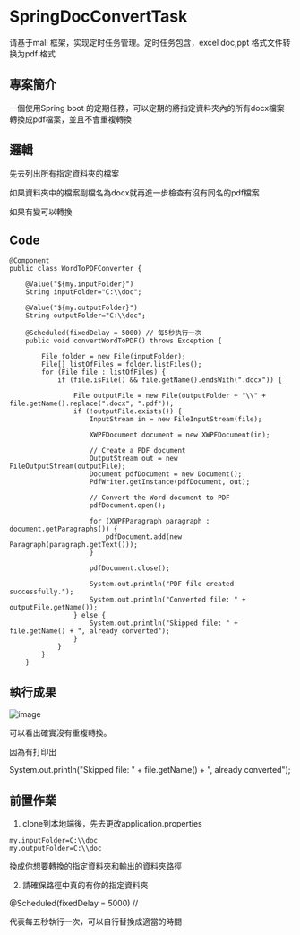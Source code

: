 # SpringDocConvertTask

请基于mall 框架，实现定时任务管理。定时任务包含，excel doc,ppt 格式文件转换为pdf 格式

## 專案簡介

一個使用Spring boot 的定期任務，可以定期的將指定資料夾內的所有docx檔案轉換成pdf檔案，並且不會重複轉換

## 邏輯

先去列出所有指定資料夾的檔案

如果資料夾中的檔案副檔名為docx就再進一步檢查有沒有同名的pdf檔案

如果有變可以轉換


## Code

```
@Component
public class WordToPDFConverter {
	
	@Value("${my.inputFolder}")
	String inputFolder="C:\\doc";
	
	@Value("${my.outputFolder}")
	String outputFolder="C:\\doc";
	
    @Scheduled(fixedDelay = 5000) // 每5秒执行一次
    public void convertWordToPDF() throws Exception {
      
        File folder = new File(inputFolder);
        File[] listOfFiles = folder.listFiles();
        for (File file : listOfFiles) {
            if (file.isFile() && file.getName().endsWith(".docx")) {
               
                File outputFile = new File(outputFolder + "\\" + file.getName().replace(".docx", ".pdf"));
                if (!outputFile.exists()) {
                    InputStream in = new FileInputStream(file);
                	
        	        XWPFDocument document = new XWPFDocument(in);

        	        // Create a PDF document
        	        OutputStream out = new FileOutputStream(outputFile);
        	        Document pdfDocument = new Document();
        	        PdfWriter.getInstance(pdfDocument, out);

        	        // Convert the Word document to PDF
        	        pdfDocument.open();

        	        for (XWPFParagraph paragraph : document.getParagraphs()) {
        	            pdfDocument.add(new Paragraph(paragraph.getText()));
        	        }

        	        pdfDocument.close();

        	        System.out.println("PDF file created successfully.");
                    System.out.println("Converted file: " + outputFile.getName());
                } else {
                    System.out.println("Skipped file: " + file.getName() + ", already converted");
                }
            }
        }
    }
```



## 執行成果

![image](https://user-images.githubusercontent.com/27859973/226114180-0da1d480-1364-47e7-a9a5-d30bacd33ff2.png)

可以看出確實沒有重複轉換。

因為有打印出

System.out.println("Skipped file: " + file.getName() + ", already converted");

## 前置作業

1. clone到本地端後，先去更改application.properties

```
my.inputFolder=C:\\doc
my.outputFolder=C:\\doc
```

換成你想要轉換的指定資料夾和輸出的資料夾路徑

2. 請確保路徑中真的有你的指定資料夾

@Scheduled(fixedDelay = 5000) // 

代表每五秒執行一次，可以自行替換成適當的時間


